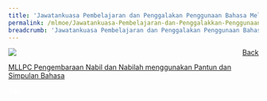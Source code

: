 ```yaml
---
title: 'Jawatankuasa Pembelajaran dan Penggalakan Penggunaan Bahasa Melayu '
permalink: /mlmoe/Jawatankuasa-Pembelajaran-dan-Penggalakkan-Penggunaan-Bahasa-Melayu/
breadcrumb: 'Jawatankuasa Pembelajaran dan Penggalakan Penggunaan Bahasa Melayu '
---
```

<!-- Global site tag (gtag.js) - Google Ads: 726049306 -->
<script async src="https://www.googletagmanager.com/gtag/js?id=AW-726049306"></script>
<script>
  window.dataLayer = window.dataLayer || [];
  function gtag(){dataLayer.push(arguments);}
  gtag('js', new Date());

  gtag('config', 'AW-726049306');
</script>
<a href="/gallery/pameran- bahasa- melayu-malay-language-exhibitions-e/community-partners/" style="float:right;">Back</a>
 <img src="/images/MLLPC-01.jpg"> <br/>

<a href="https://www.liinks.co/mllpc.secretariat" target="_blank"> MLLPC Pengembaraan Nabil dan Nabilah menggunakan Pantun dan Simpulan Bahasa </a>

<div class="btntop"><a href="#top" style="text-decoration:none;"><span style="color:white"><b>Top</b></span></a></div>
